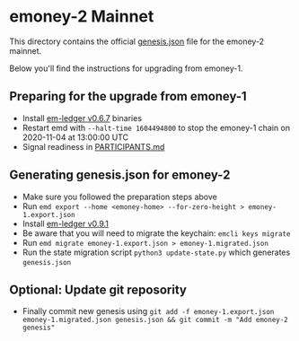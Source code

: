 # emoney-2 Mainnet

This directory contains the official [genesis.json](genesis.json) file for the emoney-2 mainnet.

Below you'll find the instructions for upgrading from emoney-1.

## Preparing for the upgrade from emoney-1

* Install [em-ledger v0.6.7](https://github.com/e-money/em-ledger/releases/tag/v0.6.7) binaries
* Restart emd with `--halt-time 1604494800` to stop the emoney-1 chain on 2020-11-04 at 13:00:00 UTC
* Signal readiness in [PARTICIPANTS.md](PARTICIPANTS.md)

## Generating genesis.json for emoney-2

* Make sure you followed the preparation steps above
* Run `emd export --home <emoney-home> --for-zero-height > emoney-1.export.json`
* Install [em-ledger v0.9.1](https://github.com/e-money/em-ledger/releases/tag/v0.9.1)
* Be aware that you will need to migrate the keychain: `emcli keys migrate`
* Run `emd migrate emoney-1.export.json > emoney-1.migrated.json`
* Run the state migration script `python3 update-state.py` which generates `genesis.json`

## Optional: Update git reposority
* Finally commit new genesis using `git add -f emoney-1.export.json emoney-1.migrated.json genesis.json && git commit -m "Add emoney-2 genesis"`